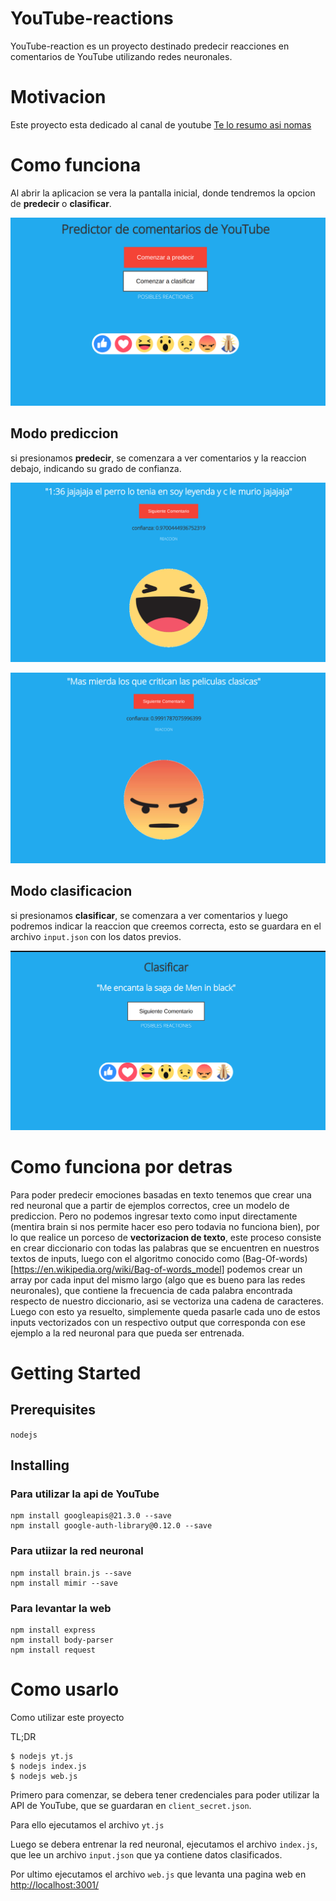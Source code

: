 # YouTube-reactions

YouTube-reaction es un proyecto destinado predecir reacciones en comentarios de YouTube utilizando redes neuronales.

# Motivacion

Este proyecto esta dedicado al canal de youtube [Te lo resumo asi nomas](https://www.youtube.com/channel/UCw7Bz6EHxlnOoBUBlJZCWCw)

# Como funciona

Al abrir la aplicacion se vera la pantalla inicial, donde tendremos la opcion de __predecir__ o __clasificar__.

![alt text](https://github.com/juniorjasin/YouTube-reactions/blob/master/img/yp.png)


## Modo prediccion

si presionamos __predecir__, se comenzara a ver comentarios y la reaccion debajo, indicando su grado de confianza.

![alt text](https://github.com/juniorjasin/YouTube-reactions/blob/master/img/me_divierte1.png)

![alt text](https://github.com/juniorjasin/YouTube-reactions/blob/master/img/me_enoja2.png)


## Modo clasificacion

si presionamos __clasificar__, se comenzara a ver comentarios y luego podremos indicar la reaccion que creemos correcta, esto se guardara en el archivo `input.json` con los datos previos.

![alt text](https://github.com/juniorjasin/YouTube-reactions/blob/master/img/c_me_encnata.png)


# Como funciona por detras

Para poder predecir emociones basadas en texto tenemos que crear una red neuronal que a partir de ejemplos correctos, cree un modelo de prediccion. Pero no podemos ingresar texto como input directamente (mentira brain si nos permite hacer eso pero todavia no funciona bien), por lo que realice un porceso de __vectorizacion de texto__, este proceso consiste en crear diccionario con todas las palabras que se encuentren en nuestros textos de inputs, luego con el algoritmo conocido como (Bag-Of-words)[https://en.wikipedia.org/wiki/Bag-of-words_model] podemos crear un array por cada input del mismo largo (algo que es bueno para las redes neuronales), que contiene la frecuencia de cada palabra encontrada respecto de nuestro diccionario, asi se vectoriza una cadena de caracteres. Luego con esto ya resuelto, simplemente queda pasarle cada uno de estos inputs vectorizados con un respectivo output que corresponda con ese ejemplo a la red neuronal para que pueda ser entrenada.

# Getting Started 

## Prerequisites
`nodejs`

## Installing

### Para utilizar la api de YouTube
```
npm install googleapis@21.3.0 --save
npm install google-auth-library@0.12.0 --save
```

### Para utiizar la red neuronal

```
npm install brain.js --save
npm install mimir --save
```
### Para levantar la web
```
npm install express
npm install body-parser
npm install request
```

# Como usarlo

Como utilizar este proyecto

TL;DR

```
$ nodejs yt.js
$ nodejs index.js
$ nodejs web.js
```

Primero para comenzar, se debera tener credenciales para poder utilizar la API de YouTube, que se guardaran en `client_secret.json`.

Para ello ejecutamos el archivo `yt.js`

Luego se debera entrenar la red neuronal, ejecutamos el archivo `index.js`, que lee un archivo `input.json` que ya contiene datos clasificados.

Por ultimo ejecutamos el archivo `web.js` que levanta una pagina web en [http://localhost:3001/](http://localhost:3001/)
